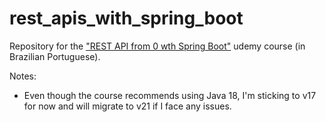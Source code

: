 # rest_apis_with_spring_boot
Repository for the ["REST API from 0 wth Spring Boot"](https://www.udemy.com/course/restful-apis-do-0-a-nuvem-com-springboot-e-docker/) udemy course (in Brazilian Portuguese).

Notes: 
- Even though the course recommends using Java 18, I'm sticking to v17 for now and will migrate to v21 if I face any issues.